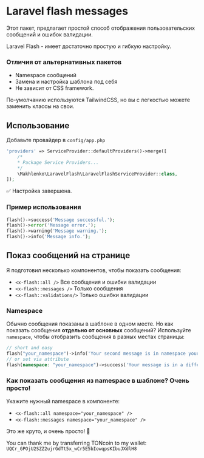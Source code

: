 # Laravel flash messages

Этот пакет, предлагает простой способ отображения пользовательских сообщений
и ошибок валидации.

Laravel Flash - имеет достаточно простую и гибкую настройку.

### Отличия от альтернативных пакетов

- Namespace сообщений
- Замена и настройка шаблона под себя
- Не зависит от CSS framework.

По-умолчанию используются TailwindCSS, но вы с легкостью можете заменить классы на свои.

## Использование

Добавьте провайдер в `config/app.php`
```php
'providers' => ServiceProvider::defaultProviders()->merge([
    /*
    * Package Service Providers...
    */
    \Makhlenko\LaravelFlash\LaravelFlashServiceProvider::class,
]);
```

✅ Настройка завершена.

### Пример использования

```php
flash()->success('Message successful.');
flash()->error('Message error.');
flash()->warning('Message warning.');
flash()->info('Message info.');
```

## Показ сообщений на странице

Я подготовил несколько компонентов, чтобы показать сообщения:

- `<x-flash::all />` Все сообщения и ошибки валидации
- `<x-flash::messages />` Только сообщения
- `<x-flash::validations/>` Только ошибки валидации

### Namespace

Обычно сообщения показаны в шаблоне в одном месте. 
Но как показать сообщения **отдельно от основных** сообщений?
Используйте `namespace`, чтобы отобразить сообщения в разных местах страницы:

```php
// short and easy
flash("your_namespace")->info('Your second message is in namespace your_namespace.')
// or set via attribute
flash(namespace: "your_namespace")->success('Your message is in a different namespace.')
```

### Как показать сообщения из namespace в шаблоне? Очень просто! 

Укажите нужный namespace в компоненте:

- `<x-flash::all namespace="your_namespace" />`
- `<x-flash::messages namespace="your_namespace" />`

Это же круто, и очень просто! 🎉

You can thank me by transferring TONcoin to my wallet: `UQCr_GPOjU2SZZ2ujrGdTt5x_wCr5E5bIowqpsKIbuJXdlH8`
